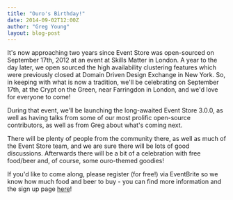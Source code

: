 ```yaml
---
title: "Ouro's Birthday!"
date: 2014-09-02T12:00Z
author: "Greg Young"
layout: blog-post
---
```


It's now approaching two years since Event Store was open-sourced on September
17th, 2012 at an event at Skills Matter in London. A year to the day later, we
open sourced the high availability clustering features which were previously
closed at Domain Driven Design Exchange in New York. So, in keeping with what
is now a tradition, we'll be celebrating on September 17th, at the Crypt on the
Green, near Farringdon in London, and we'd love for everyone to come!

During that event, we'll be launching the long-awaited Event Store 3.0.0, as
well as having talks from some of our most prolific open-source contributors,
as well as from Greg about what's coming next.

There will be plenty of people from the community there, as well as much of the
Event Store team, and we are sure there will be lots of good discussions.
Afterwards there will be a bit of a celebration with free food/beer and, of
course, some ouro-themed goodies!

If you'd like to come along, please register (for free!) via EventBrite so we
know how much food and beer to buy - you can find more information and the sign
up page [here](http://geteventstore.com/two-years-on/)!
